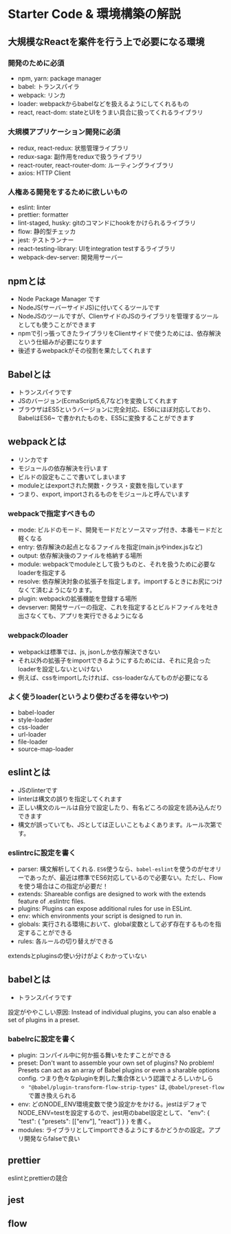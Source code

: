 # Starter Code & 環境構築の解説

## 大規模なReactを案件を行う上で必要になる環境

### 開発のために必須
* npm, yarn: package manager
* babel: トランスパイラ
* webpack: リンカ
* loader: webpackからbabelなどを扱えるようにしてくれるもの
* react, react-dom: stateとUIをうまい具合に扱ってくれるライブラリ

### 大規模アプリケーション開発に必須
* redux, react-redux: 状態管理ライブラリ
* redux-saga: 副作用をreduxで扱うライブラリ
* react-router, react-router-dom: ルーティングライブラリ
* axios: HTTP Client

### 人権ある開発をするために欲しいもの
* eslint: linter
* prettier: formatter
* lint-staged, husky: gitのコマンドにhookをかけられるライブラリ
* flow: 静的型チェッカ
* jest: テストランナー
* react-testing-library: UIをintegration testするライブラリ
* webpack-dev-server: 開発用サーバー

## npmとは
* Node Package Manager です
* NodeJS(サーバーサイドJS)に付いてくるツールです
* NodeJSのツールですが、ClienサイドのJSのライブラリを管理するツールとしても使うことができます
* npmで引っ張ってきたライブラリをClientサイドで使うためには、依存解決という仕組みが必要になります
* 後述するwebpackがその役割を果たしてくれます

## Babelとは
* トランスパイラです
* JSのバージョン(EcmaScript5,6,7など)を変換してくれます
* ブラウザはES5というバージョンに完全対応、ES6にほぼ対応しており、BabelはES6~ で書かれたものを、ES5に変換することができます

## webpackとは
* リンカです
* モジュールの依存解決を行います
* ビルドの設定もここで書いてしまいます
* moduleとはexportされた関数・クラス・変数を指しています
* つまり、export, importされるものをモジュールと呼んでいます

### webpackで指定すべきもの
* mode: ビルドのモード、開発モードだとソースマップ付き、本番モードだと軽くなる
* entry: 依存解決の起点となるファイルを指定(main.jsやindex.jsなど)
* output: 依存解決後のファイルを格納する場所
* module: webpackでmoduleとして扱うものと、それを扱うために必要なloaderを指定する
* resolve: 依存解決対象の拡張子を指定します。importするときにお尻につけなくて済むようになります。
* plugin: webpackの拡張機能を登録する場所
* devserver: 開発サーバーの指定、これを指定するとビルドファイルを吐き出さなくても、アプリを実行できるようになる

### webpackのloader
* webpackは標準では、js, jsonしか依存解決できない
* それ以外の拡張子をimportできるようにするためには、それに見合ったloaderを設定しないといけない
* 例えば、cssをimportしたければ、css-loaderなんてものが必要になる

### よく使うloader(というより使わざるを得ないやつ)
* babel-loader
* style-loader
* css-loader
* url-loader
* file-loader
* source-map-loader

## eslintとは
* JSのlinterです
* linterは構文の誤りを指定してくれます
* 正しい構文のルールは自分で設定したり、有名どころの設定を読み込んだりできます
* 構文が誤っていても、JSとしては正しいこともよくあります。ルール次第です。

### eslintrcに設定を書く
* parser: 構文解析してくれる. `ES6`使うなら、`babel-eslint`を使うのがセオリーであったが、最近は標準でES6対応しているので必要ない。ただし、Flowを使う場合はこの指定が必要だ！
* extends: Shareable configs are designed to work with the extends feature of .eslintrc files. 
* plugins: Plugins can expose additional rules for use in ESLint.
* env: which environments your script is designed to run in. 
* globals: 実行される環境において、global変数として必ず存在するものを指定することができる
* rules: 各ルールの切り替えができる

extendsとpluginsの使い分けがよくわかっていない

## babelとは
* トランスパイラです

設定がややこしい原因: Instead of individual plugins, you can also enable a set of plugins in a preset.

### babelrcに設定を書く

* plugin: コンパイル中に何か振る舞いをたすことができる
* preset: Don't want to assemble your own set of plugins? No problem! Presets can act as an array of Babel plugins or even a sharable options config. つまり色々なpluginを刺した集合体という認識でよろしいかしら
  - `"@babel/plugin-transform-flow-strip-types"` は, `@babel/preset-flow` で置き換えられる
* env: どのNODE_ENV環境変数で使う設定かをかける。jestはデフォでNODE_ENV=testを設定するので、jest用のbabel設定として、
"env": {
    "test": {
      "presets": [["env"], "react"]
    }
  }
を書く。
* modules: ライブラリとしてimportできるようにするかどうかの設定。アプリ開発ならfalseで良い

## prettier 

eslintとprettierの競合

## jest

## flow